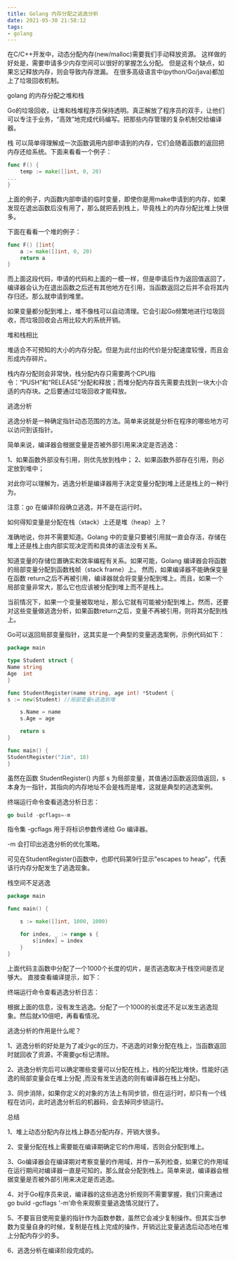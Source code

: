 ```yaml
---
title: Golang 内存分配之逃逸分析
date: 2021-05-30 21:58:12
tags:
- golang
---
```



在C/C++开发中，动态分配内存(new/malloc)需要我们手动释放资源。
这样做的好处是，需要申请多少内存空间可以很好的掌握怎么分配。
但是这有个缺点，如果忘记释放内存，则会导致内存泄漏。
在很多高级语言中(python/Go/java)都加上了垃圾回收机制。



golang 的内存分配之堆和栈

Go的垃圾回收，让堆和栈堆程序员保持透明。真正解放了程序员的双手，让他们可以专注于业务，“高效”地完成代码编写。把那些内存管理的复杂机制交给编译器。

栈 可以简单得理解成一次函数调用内部申请到的内存，它们会随着函数的返回把内存还给系统。下面来看看一个例子：


```go
func F() {
    temp := make([]int, 0, 20)
...
}
```

上面的例子，内函数内部申请的临时变量，即使你是用make申请到的内存，如果发现在退出函数后没有用了，那么就把丢到栈上，毕竟栈上的内存分配比堆上快很多。

下面在看看一个堆的例子：


```go
func F() []int{
    a := make([]int, 0, 20)
    return a
}

```


而上面这段代码，申请的代码和上面的一模一样，但是申请后作为返回值返回了，编译器会认为在退出函数之后还有其他地方在引用，当函数返回之后并不会将其内存归还。那么就申请到堆里。

如果变量都分配到堆上，堆不像栈可以自动清理。它会引起Go频繁地进行垃圾回收，而垃圾回收会占用比较大的系统开销。

堆和栈相比

堆适合不可预知的大小的内存分配。但是为此付出的代价是分配速度较慢，而且会形成内存碎片。

栈内存分配则会非常快，栈分配内存只需要两个CPU指令：“PUSH”和“RELEASE”分配和释放；而堆分配内存首先需要去找到一块大小合适的内存块。之后要通过垃圾回收才能释放。

逃逸分析

逃逸分析是一种确定指针动态范围的方法。简单来说就是分析在程序的哪些地方可以访问到该指针。

简单来说，编译器会根据变量是否被外部引用来决定是否逃逸：



1、如果函数外部没有引用，则优先放到栈中；
2、如果函数外部存在引用，则必定放到堆中；


对此你可以理解为，逃逸分析是编译器用于决定变量分配到堆上还是栈上的一种行为。



注意：go 在编译阶段确立逃逸，并不是在运行时。


如何得知变量是分配在栈（stack）上还是堆（heap）上？

准确地说，你并不需要知道。Golang 中的变量只要被引用就一直会存活，存储在堆上还是栈上由内部实现决定而和具体的语法没有关系。

知道变量的存储位置确实和效率编程有关系。如果可能，Golang 编译器会将函数的局部变量分配到函数栈帧（stack frame）上。 然而，如果编译器不能确保变量在函数 return之后不再被引用，编译器就会将变量分配到堆上。而且，如果一个局部变量非常大，那么它也应该被分配到堆上而不是栈上。

当前情况下，如果一个变量被取地址，那么它就有可能被分配到堆上。然而，还要对这些变量做逃逸分析，如果函数return之后，变量不再被引用，则将其分配到栈上。

Go可以返回局部变量指针，这其实是一个典型的变量逃逸案例，示例代码如下：


```go
package main

type Student struct {
Name string
Age  int
}

func StudentRegister(name string, age int) *Student {
s := new(Student) //局部变量s逃逸到堆

    s.Name = name
    s.Age = age

    return s
}

func main() {
StudentRegister("Jim", 18)
}


```



虽然在函数 StudentRegister() 内部 s 为局部变量，其值通过函数返回值返回，s 本身为一指针，其指向的内存地址不会是栈而是堆，这就是典型的逃逸案例。

终端运行命令查看逃逸分析日志：

```go
go build -gcflags=-m
```


指令集 -gcflags 用于将标识参数传递给 Go 编译器。

-m 会打印出逃逸分析的优化策略。


可见在StudentRegister()函数中，也即代码第9行显示”escapes to heap”，代表该行内存分配发生了逃逸现象。

栈空间不足逃逸


```go
package main

func main() {

	s := make([]int, 1000, 1000)

    for index, _ := range s {
        s[index] = index
    }
}

```


上面代码主函数中分配了一个1000个长度的切片，是否逃逸取决于栈空间是否足够大。 直接查看编译提示，如下：

终端运行命令查看逃逸分析日志：

根据上面的信息，没有发生逃逸。分配了一个1000的长度还不足以发生逃逸现象。然后就x10倍吧，再看看情况。


逃逸分析的作用是什么呢？

1、逃逸分析的好处是为了减少gc的压力，不逃逸的对象分配在栈上，当函数返回时就回收了资源，不需要gc标记清除。

2、逃逸分析完后可以确定哪些变量可以分配在栈上，栈的分配比堆快，性能好(逃逸的局部变量会在堆上分配 ,而没有发生逃逸的则有编译器在栈上分配)。

3、同步消除，如果你定义的对象的方法上有同步锁，但在运行时，却只有一个线程在访问，此时逃逸分析后的机器码，会去掉同步锁运行。

总结

1、堆上动态分配内存比栈上静态分配内存，开销大很多。

2、变量分配在栈上需要能在编译期确定它的作用域，否则会分配到堆上。

3、Go编译器会在编译期对考察变量的作用域，并作一系列检查，如果它的作用域在运行期间对编译器一直是可知的，那么就会分配到栈上。简单来说，编译器会根据变量是否被外部引用来决定是否逃逸。

4、对于Go程序员来说，编译器的这些逃逸分析规则不需要掌握，我们只需通过go build -gcflags '-m’命令来观察变量逃逸情况就行了。

5、不要盲目使用变量的指针作为函数参数，虽然它会减少复制操作。但其实当参数为变量自身的时候，复制是在栈上完成的操作，开销远比变量逃逸后动态地在堆上分配内存少的多。

6、逃逸分析在编译阶段完成的。